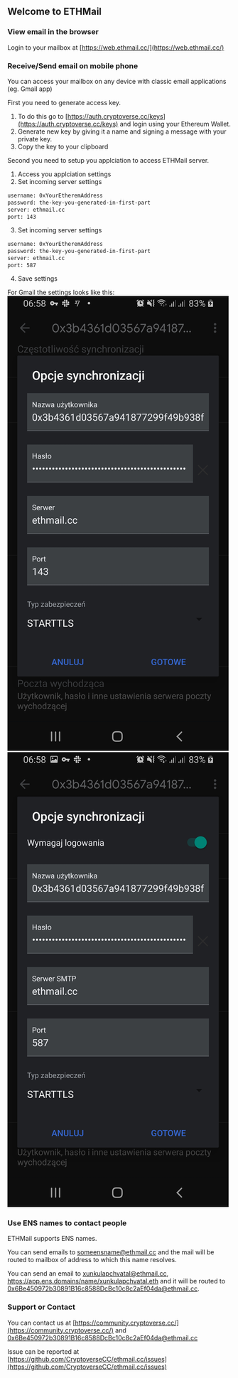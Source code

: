 ## Welcome to ETHMail

### View email in the browser

Login to your mailbox at [https://web.ethmail.cc/](https://web.ethmail.cc/)

### Receive/Send email on mobile phone

You can access your mailbox on any device with classic email applications (eg. Gmail app)

First you need to generate access key. 

  1. To do this go to [https://auth.cryptoverse.cc/keys](https://auth.cryptoverse.cc/keys) and login using your Ethereum Wallet.
  2. Generate new key by giving it a name and signing a message with your private key.
  3. Copy the key to your clipboard

Second you need to setup you applciation to access ETHMail server. 

  1. Access you applciation settings
  2. Set incoming server settings
```
username: 0xYourEtheremAddress
password: the-key-you-generated-in-first-part
server: ethmail.cc
port: 143
```
  3. Set incoming server settings
```
username: 0xYourEtheremAddress
password: the-key-you-generated-in-first-part
server: ethmail.cc
port: 587
```
  4. Save settings


For Gmail the settings looks like this:
![---](/images/gmail.in.jpg "Incoming mail")
![---](/images/gmail.out.jpg "Outgoing mail")

### Use ENS names to contact people

ETHMail supports ENS names. 

You can send emails to someensname@ethmail.cc and the mail will be routed to mailbox of address to which this name resolves.

You can send an email to [xunkulapchvatal@ethmail.cc](mailto:xunkulapchvatal@ethmail.cc), https://app.ens.domains/name/xunkulapchvatal.eth and it will be routed to 0x6Be450972b30891B16c8588DcBc10c8c2aEf04da@ethmail.cc.

### Support or Contact

You can contact us at [https://community.cryptoverse.cc/](https://community.cryptoverse.cc/) and [0x6Be450972b30891B16c8588DcBc10c8c2aEf04da@ethmail.cc](mailto:0x6Be450972b30891B16c8588DcBc10c8c2aEf04da@ethmail.cc)

Issue can be reported at [https://github.com/CryptoverseCC/ethmail.cc/issues](https://github.com/CryptoverseCC/ethmail.cc/issues)

